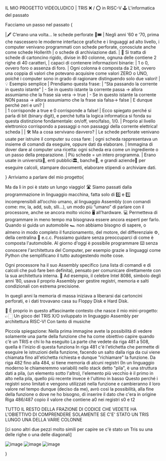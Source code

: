IL MIO PROGETTO VIDEOLUDICO | TRIS ❌ / ⭕ in RISC-V 🕹
L'informatica del passato

Facciamo un passo nel passato {

|🖋️ C’erano una volta… le schede perforate 📇🎟️
|  Negli anni ‘60 e ‘70, prima che nascessero le moderne interfacce grafiche e i linguaggi ad alto livello, i computer venivano programmati con schede perforate, conosciute anche come schede Hollerith 
|  o schede di archiviazione dati.
|  📄 Si tratta di schede di cartoncino rigido, divise in 80 colonne, ognuna delle contiene 2 righe di 40 caratteri,
|  capaci di contenere informazioni binarie:
|  1 o 0, ovvero foro o assenza di foro.
|  Ogni colonna è composta da 2 bit, ovvero una coppia di valori che potevano acquisire come valori ZERO o UNO, poiché i computer sono in grado di ragionare distinguendo solo due valori!
|  💡 Esempio semplice
|  Prendiamo questa frase:
|  “Sta passando la corrente in questo istante”
|  - Se in questo istante la corrente passa -> allora assumiamo che la frase sia vera -> true
|  - Se in questo istante la corrente NON passa -> allora assumiamo che la frase sia falsa-> false
|  E dunque perché zeri e uni?
|  
|  1 corrisponde a true e 0 corrisponde a false!
|  Ecco spiegato perché si parla di bit (binary digit), e perché tutta la logica informatica si fonda su questa distinzione fondamentale: on/off, vero/falso, 1/0.
|  Proprio al livello elettronico corrispondo a passaggi o non passaggi della corrente elettrica! scheda 
| 
|  🛠️ Ma a cosa servivano davvero?
|  Le schede perforate venivano usate per istruire il computer su cosa fare:
|  ogni scheda rappresentava un insieme di comandi da eseguire, oppure dati da elaborare.
|  Immagina di dover dare al computer una ricetta: ogni scheda era come un ingrediente o un passo della preparazione.
|  Più schede = un intero programma.
|  Erano usate in università🏫, enti pubblici🏛, banche🏦, e grandi aziende🏢 per eseguire calcoli, stampare documenti, elaborare stipendi o archiviare dati.
  
}
Arriviamo a parlare del mio progetto{

  Ma da lì in poi è stato un lungo viaggio! 🛣️
  Siamo passati dalla programmazione in linguaggio macchina, fatta solo di 0️⃣ e 1️⃣ incomprensibili all’occhio umano,
  al linguaggio Assembly (con comandi come: mv, la, add, sub, slli…),
  un modo più “umano” di parlare con il processore, anche se ancora molto vicino 🖥️ all’hardware. 💻
  Permetteva di programmare in meno tempo ma bisognava essere ancora esperti per farlo.
  Quando si guida un automobile 🏎️ non abbiamo bisogno di sapere, o almeno in modo completo il funzionamento, del motore, del differenziale ⚙️, della centralina 🚗 e.c.c.
  Possiamo guidare senza preoccuparci di come è composta l'automobile.
  Al giorno d'oggi è possibile programmare ⌨️ senza conoscere l'architettura del Computer, per esempio grazie a linguaggi come Python che semplificano il tutto autogestendo molte cose. 
  
  Ogni processore ha il suo Assembly specifico
  (una lista di comandi e di calcoli che può fare ben definita), 
  pensato per comunicare direttamente con la sua architettura interna.
  💾 Ad esempio, il celebre Intel 8086, simbolo degli anni ’80, usava il proprio Assembly per gestire registri, memoria e salti condizionali con estrema precisione.
  
  In quegli anni la memoria di massa iniziava a liberarsi dai cartoncini perforati, e i dati trovavano casa su Floppy Disk e Hard Disk.
  
  📍 È proprio in questo affascinante contesto che nasce il mio mini-progetto:
  👉🏻 Un gioco del TRIS X/O 
  sviluppato in linguaggio Assembly per architettura RISC-V!
  Con tanto di musiche
  
  Piccola spiegazione:
  Nella prima immagine avete la possibilità di vedere solamente una parte della funzione che ha come obiettivo capire quando c'è un TRIS e chi lo ha eseguito
  La parte che vedete da riga 481 a 508, quella è l'inizio di questa funziona
  In riga 481 c'è l'etichetta che permette di eseguire le istruzioni della funzione, facendo un salto dalla riga da cui viene chiamata fino all'etichetta richiesta e dunque "richiamare" la funzione.
  Da riga 482 fino alla 484, si tiene memoria di alcuni registri (In un linguaggio moderno le chiameremmo variabili) nello stack detto "pila", è una struttura dati a pila, (un elemento sotto l'altro), l'elemento più vecchio è il primo in alto nella pila, quello più recente invece è l'ultimo in basso
  Questo perché i registri sono limitati e vengono utilizzati nella funzione e cambieranno il loro valore nel tempo dunque (deciso da me), avrò così la possibilità, alla fine della funzione o dove ne ho bisogno, di inserire il dato che c'era in origine
  Riga 486/487 copio il valore che contiene a0 nei registri s0 e t2
  
  TUTTO IL RESTO DELLA FRAZIONE DI CODICE CHE VEDETE HA L'OBIETTIVO DI COMPRENDERE SOLAMENTE SE C'E' STATO UN TRIS LUNGO UNA DELLA VARIE COLONNE
  
  [ci sono altri due pezzi molto simili per capire se c'è stato un Tris su una delle righe o una delle diagonali]
  
  ![image](https://github.com/user-attachments/assets/459135a9-6342-4904-b340-ef4cc2e277e3)
  ![image](https://github.com/user-attachments/assets/3bb1213e-c211-4892-bcd2-0f67cc231853)
  ![image](https://github.com/user-attachments/assets/dcc97d2f-5a38-456c-a2c3-4dcb26f0a9f7)
  
}
